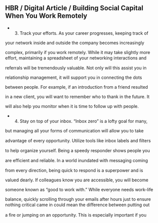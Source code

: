 ## HBR / Digital Article / Building Social Capital When You Work Remotely

- 3. Track your efforts. As your career progresses, keeping track of

your network inside and outside the company becomes increasingly

complex, primarily if you work remotely. While it may take slightly more eﬀort, maintaining a spreadsheet of your networking interactions and

referrals will be tremendously valuable. Not only will this assist you in

relationship management, it will support you in connecting the dots

between people. For example, if an introduction from a friend resulted

in a new client, you will want to remember who to thank in the future. It

will also help you monitor when it is time to follow up with people.

- 4. Stay on top of your inbox. “Inbox zero” is a lofty goal for many,

but managing all your forms of communication will allow you to take

advantage of every opportunity. Utilize tools like inbox labels and ﬁlters

to help organize yourself. Being a speedy responder shows people you

are eﬃcient and reliable. In a world inundated with messaging coming

from every direction, being quick to respond is a superpower and is

valued dearly. If colleagues know you are accessible, you will become

someone known as “good to work with.” While everyone needs work-life

balance, quickly scrolling through your emails after hours just to ensure nothing critical came in could mean the diﬀerence between putting out

a ﬁre or jumping on an opportunity. This is especially important if you